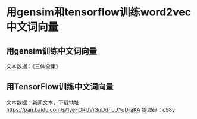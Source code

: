 # 用gensim和tensorflow训练word2vec中文词向量

## 用gensim训练中文词向量

文本数据：《三体全集》

## 用TensorFlow训练中文词向量

文本数据：新闻文本，下载地址  https://pan.baidu.com/s/1yeFORUVr3uDdTLUYqDraKA  提取码：c98y 
